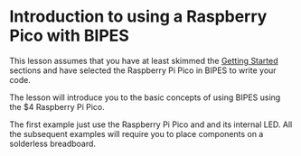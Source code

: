 # Introduction to using a Raspberry Pico with BIPES

This lesson assumes that you have at least skimmed the [Getting Started](http://www.coderdojotc.org/micropython/getting-started/01-intro/) sections and have selected the Raspberry Pi Pico in BIPES to write your code.

The lesson will introduce you to the basic concepts of using BIPES using the $4 Raspberry Pi Pico.

The first example just use the Raspberry Pi Pico and and its internal LED. All the subsequent examples will require you to place components on a solderless breadboard.